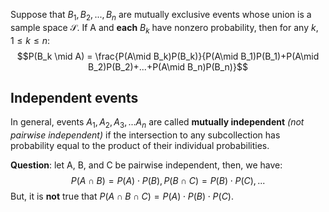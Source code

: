 Suppose that $B_1, B_2, ..., B_n$ are mutually exclusive events whose union is a sample space $\mathcal{S}$. If A and **each** $B_k$ have nonzero probability, then for any $k, 1  \leq k \leq n$: 
$$P(B_k \mid A) = \frac{P(A\mid B_k)P(B_k)}{P(A\mid B_1)P(B_1)+P(A\mid B_2)P(B_2)+...+P(A\mid B_n)P(B_n)}$$
## Independent events
In general, events $A_1, A_2, A_3,... A_n$ are called **mutually independent** *(not pairwise independent)* if the intersection to any subcollection has probability equal to the product of their individual probabilities.

**Question**: let A, B, and C be pairwise independent, then, we have: 
$$P(A\cap B) = P(A)\cdot P(B),P(B\cap C) = P(B)\cdot P(C),... $$
But, it is **not** true that $P(A\cap B \cap C) = P(A) \cdot P(B) \cdot P(C)$. 